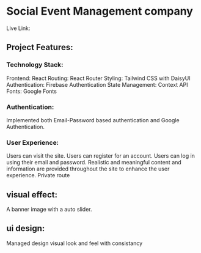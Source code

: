# Social Event Management company

Live Link:

## Project Features:

### Technology Stack:

Frontend: React
Routing: React Router
Styling: Tailwind CSS with DaisyUI
Authentication: Firebase Authentication
State Management: Context API
Fonts: Google Fonts

### Authentication:

Implemented both Email-Password based authentication and Google Authentication.

### User Experience:

Users can visit the site.
Users can register for an account.
Users can log in using their email and password.
Realistic and meaningful content and information are provided throughout the site to enhance the user experience.
Private route

## visual effect:

A banner image with a auto slider.

## ui design:

Managed design visual look and feel with consistancy
